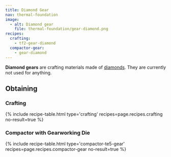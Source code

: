 ```yaml
---
title: Diamond Gear
nav: thermal-foundation
image:
  - alt: Diamond gear
    file: thermal-foundation/gear-diamond.png
recipes:
  crafting:
    - tf2-gear-diamond
  compactor-gear:
    - gear-diamond
---
```


**Diamond gears** are crafting materials made of
[diamonds](https://minecraft.gamepedia.com/Diamond). They are currently not used
for anything.


Obtaining
---------

### Crafting
{% include recipe-table.html type='crafting' recipes=page.recipes.crafting no-result=true %}

### Compactor with Gearworking Die
{% include recipe-table.html type='compactor-te5-gear' recipes=page.recipes.compactor-gear no-result=true %}
